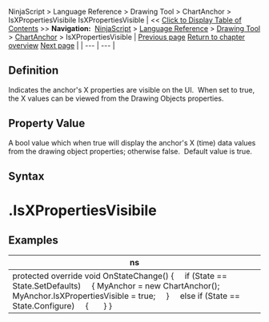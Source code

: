 ﻿
NinjaScript > Language Reference > Drawing Tool > ChartAnchor > IsXPropertiesVisibile
IsXPropertiesVisible
| << [Click to Display Table of Contents](isxpropertiesvisible.md) >> **Navigation:**     [NinjaScript](ninjascript.md) > [Language Reference](language_reference_wip.md) > [Drawing Tool](drawing_tools.md) > [ChartAnchor](chartanchor.md) > IsXPropertiesVisible | [Previous page](isninjascriptdrawn.md) [Return to chapter overview](chartanchor.md) [Next page](isypropertyvisibile.md) |
| --- | --- |
## Definition
Indicates the anchor's X properties are visible on the UI.  When set to true, the X values can be viewed from the Drawing Objects properties.
 
## Property Value
A bool value which when true will display the anchor's X (time) data values from the drawing object properties; otherwise false.  Default value is true.
 
## Syntax
# <ChartAnchor>.IsXPropertiesVisibile
## 
## Examples
| ns |
| --- |
| protected override void OnStateChange() {      if (State == State.SetDefaults)      { MyAnchor = new ChartAnchor(); MyAnchor.IsXPropertiesVisible = true;      }      else if (State == State.Configure)      {        } } |

